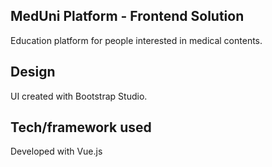 ## MedUni Platform - Frontend Solution

Education platform for people interested in medical contents. 

## Design

UI created with Bootstrap Studio.


## Tech/framework used

Developed with Vue.js
